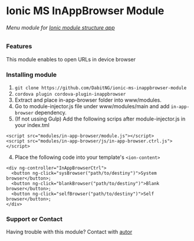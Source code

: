 # Ionic MS InAppBrowser Module
###### Menu module for [Ionic module structure app](https://github.com/DabitNG/ionic-ms-starter)

### Features
This module enables to open URLs in device browser

### Installing module
1. `git clone https://github.com/DabitNG/ionic-ms-inappbrowser-module`
2. `cordova plugin cordova-plugin-inappbrowser`
2. Extract and place in-app-browser folder into www/modules.
2. Go to module-injector.js file under www/modules/main and add `in-app-browser` dependency.
3. (If not ussing Gulp) Add the following scrips after module-injector.js in your index.tml

  ```
  <script src="modules/in-app-browser/module.js"></script>
  <script src="modules/in-app-browser/js/in-app-browser.ctrl.js"></script>
  ```
  
4. Place the following code into your template's `<ion-content>`
  
  ```
  <div ng-controller="InAppBrowserCtrl">
    <button ng-click="sysBrowser("path/to/destiny")">System browser</button>;
    <button ng-click="blankBrowser("path/to/destiny")">Blank browser</button>;
    <button ng-click="selfBrowser("path/to/destiny")">Self browser</button>;
  </div>
  ```

### Support or Contact
Having trouble with this module? Contact with [autor](https://github.com/DabitNG)
